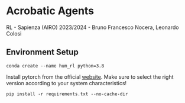 # Acrobatic Agents
RL - Sapienza (AIRO) 2023/2024 -  Bruno Francesco Nocera, Leonardo Colosi

## Environment Setup 
```code
conda create --name hum_rl python=3.8

```

Install pytorch from the official [website](https://pytorch.org/get-started/locally/). Make sure to select the right version according to your system characteristics!


``` code
pip install -r requirements.txt --no-cache-dir


``` 

